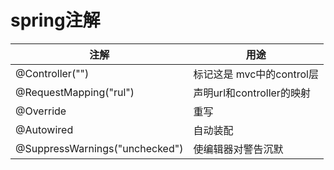 # spring注解

注解 | 用途
-|-
@Controller("") | 标记这是 mvc中的control层
@RequestMapping("rul") | 声明url和controller的映射
@Override   | 重写
@Autowired  | 自动装配
@SuppressWarnings("unchecked") | 使编辑器对警告沉默
